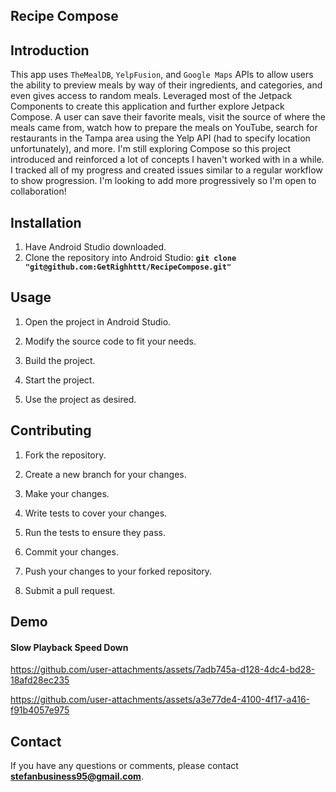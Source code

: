 ## **Recipe Compose**

## **Introduction**
This app uses `TheMealDB`, `YelpFusion`, and `Google Maps` APIs to allow users the ability to preview meals by way of their ingredients, and categories, and even gives access to random meals. Leveraged most of the Jetpack Components to create this application and further explore Jetpack Compose. A user can save their favorite meals, visit the source of where the meals came from, watch how to prepare the meals on YouTube, search for restaurants in the Tampa area using the Yelp API (had to specify location unfortunately), and more. I'm still exploring Compose so this project introduced and reinforced a lot of concepts I haven't worked with in a while. I tracked all of my progress and created issues similar to a regular workflow to show progression. I'm looking to add more progressively so I'm open to collaboration!

## **Installation**
 
1. Have Android Studio downloaded.
2. Clone the repository into Android Studio: **`git clone "git@github.com:GetRighhttt/RecipeCompose.git"`**

## **Usage**

1. Open the project in Android Studio.

2. Modify the source code to fit your needs.

3. Build the project.

4. Start the project.

5. Use the project as desired.

## **Contributing**
1. Fork the repository.

2. Create a new branch for your changes.

3. Make your changes.

4. Write tests to cover your changes.

5. Run the tests to ensure they pass.

6. Commit your changes.

7. Push your changes to your forked repository.

8. Submit a pull request.

## **Demo**
#### **Slow Playback Speed Down**
https://github.com/user-attachments/assets/7adb745a-d128-4dc4-bd28-18afd28ec235

https://github.com/user-attachments/assets/a3e77de4-4100-4f17-a416-f91b4057e975

## **Contact**

If you have any questions or comments, please contact **stefanbusiness95@gmail.com**.
